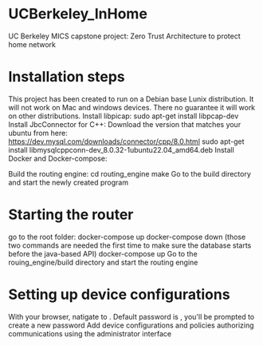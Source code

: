# UCBerkeley_InHome
UC Berkeley MICS capstone project: Zero Trust Architecture to protect home network

# Installation steps
This project has been created to run on a Debian base Lunix distribution. It will not work on Mac and windows devices. There no guarantee it will work on other distributions.
Install libpicap:
    sudo apt-get install libpcap-dev
Install JbcConnector for C++:
    Download the version that matches your ubuntu from here: https://dev.mysql.com/downloads/connector/cpp/8.0.html
    sudo apt-get install libmysqlcppconn-dev_8.0.32-1ubuntu22.04_amd64.deb
Install Docker and Docker-compose:

Build the routing engine:
    cd routing_engine
    make
Go to the build directory and start the newly created program

# Starting the router
go to the root folder:
    docker-compose up
    docker-compose down (those two commands are needed the first time to make sure the database starts before the java-based API)
    docker-compose up
Go to the rouing_engine/build directory and start the routing engine

# Setting up device configurations
With your browser, natigate to <add front-end address here>.
Default password is <insert password here>, you'll be prompted to create a new password
Add device configurations and policies authorizing communications using the administrator interface
